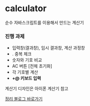 # calculator

순수 자바스크립트를 이용해서 만드는 계산기

### 진행 과제
- 입력창(결과창), 임시 결과창, 계산 과정창
- . 중복 체크
- 숫자와 기호 비교
- AC 버튼 [전체 초기화]
- 각 기호별 계산
- **+@ 키보드 입력**

계산기 디자인은 아이폰 계산기 참고

[정리 블로그 바로가기](https://velog.io/@duboo/%EB%B0%94%EB%8B%90%EB%9D%BC-%EC%9E%90%EB%B0%94%EC%8A%A4%ED%81%AC%EB%A6%BD%ED%8A%B8%EB%A1%9C-%EB%A7%8C%EB%93%9C%EB%8A%94-%EA%B3%84%EC%82%B0%EA%B8%B0)
